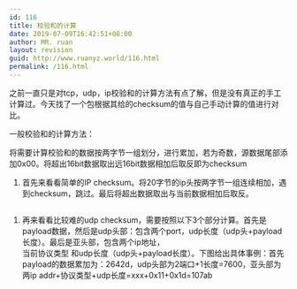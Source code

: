 ```yaml
---
id: 116
title: 校验和的计算
date: 2019-07-09T16:42:51+08:00
author: MR. ruan
layout: revision
guid: http://www.ruanyz.world/116.html
permalink: /116.html
---
```

之前一直只是对tcp，udp，ip校验和的计算方法有点了解，但是没有真正的手工计算过。今天找了一个包根据其给的checksum的值与自己手动计算的值进行对比。

一般校验和的计算方法：

将需要计算校验和的数据按两字节一组划分，进行累加，若为奇数，源数据尾部添加0x00。将超出16bit数据取出远16bit数据相加后取反即为checksum

  1. 首先来看看简单的IP checksum。将20字节的ip头按两字节一组连续相加，遇到checksum，跳过。最后将超出数据取出与当前数据相加后取反。<figure class="wp-block-image">

<img src="http://www.ruanyz.world/wp-content/uploads/2019/07/image-1.png" alt="" class="wp-image-115" srcset="http://www.ruanyz.world/wp-content/uploads/2019/07/image-1.png 603w, http://www.ruanyz.world/wp-content/uploads/2019/07/image-1-300x40.png 300w" sizes="(max-width: 603px) 100vw, 603px" /> </figure> 

  1. 再来看看比较难的udp checksum，需要按照以下3个部分计算。首先是payload数据，然后是udp头部：包含两个port，udp长度（udp头+payload长度）。最后是亚头部，包含两个ip地址，  
    当前协议类型 和udp长度（udp头+payload长度）。下图给出具体事例：首先payload的数据累加为：2642d，udp头部为2端口+1长度=7600，亚头部为两ip addr+协议类型+udp长度=xxx+0x11+0x1d=107ab<figure class="wp-block-image">

<img src="http://www.ruanyz.world/wp-content/uploads/2019/07/image.png" alt="" class="wp-image-114" srcset="http://www.ruanyz.world/wp-content/uploads/2019/07/image.png 637w, http://www.ruanyz.world/wp-content/uploads/2019/07/image-300x43.png 300w" sizes="(max-width: 637px) 100vw, 637px" /> <figcaption>  
</figcaption></figure>